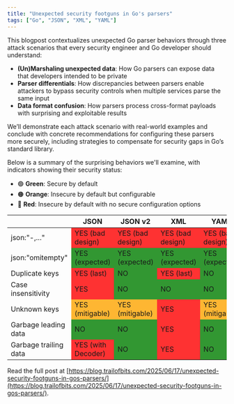```yaml
---
title: "Unexpected security footguns in Go's parsers"
tags: ["Go", "JSON", "XML", "YAML"]
---
```


This blogpost contextualizes unexpected Go parser behaviors through three attack scenarios that every security engineer and Go developer should understand:

 - **(Un)Marshaling unexpected data**: How Go parsers can expose data that developers intended to be private
 - **Parser differentials**: How discrepancies between parsers enable attackers to bypass security controls when multiple services parse the same input
 - **Data format confusion**: How parsers process cross-format payloads with surprising and exploitable results

We’ll demonstrate each attack scenario with real-world examples and conclude with concrete recommendations for configuring these parsers more securely, including strategies to compensate for security gaps in Go’s standard library.

Below is a summary of the surprising behaviors we'll examine, with indicators showing their security status:

- 🟢 **Green**: Secure by default
- 🟠 **Orange**: Insecure by default but configurable
- 🔴 **Red**: Insecure by default with no secure configuration options

<!-- This colors the table below. `tr` corresponds to the rows and `td` to the columns -->
<style>
    .summaryTable tr:nth-child(1) td:nth-child(2) { background: rgba(255, 0, 0, 0.8); }
    .summaryTable tr:nth-child(1) td:nth-child(3) { background: rgba(255, 0, 0, 0.8); }
    .summaryTable tr:nth-child(1) td:nth-child(4) { background: rgba(255, 0, 0, 0.8); }
    .summaryTable tr:nth-child(1) td:nth-child(5) { background: rgba(255, 0, 0, 0.8); }
    .summaryTable tr:nth-child(3) td:nth-child(2) { background: rgba(255, 0, 0, 0.8); }
    .summaryTable tr:nth-child(3) td:nth-child(4) { background: rgba(255, 0, 0, 0.8); }
    .summaryTable tr:nth-child(4) td:nth-child(2) { background: rgba(255, 0, 0, 0.8); }
    .summaryTable tr:nth-child(5) td:nth-child(4) { background: rgba(255, 0, 0, 0.8); }
    .summaryTable tr:nth-child(6) td:nth-child(4) { background: rgba(255, 0, 0, 0.8); }
    .summaryTable tr:nth-child(7) td:nth-child(2) { background: rgba(255, 0, 0, 0.8); }
    .summaryTable tr:nth-child(7) td:nth-child(4) { background: rgba(255, 0, 0, 0.8); }

    .summaryTable tr:nth-child(2) td:nth-child(2) { background: rgba(0, 127, 0, 0.8); }
    .summaryTable tr:nth-child(2) td:nth-child(3) { background: rgba(0, 127, 0, 0.8); }
    .summaryTable tr:nth-child(2) td:nth-child(4) { background: rgba(0, 127, 0, 0.8); }
    .summaryTable tr:nth-child(2) td:nth-child(5) { background: rgba(0, 127, 0, 0.8); }
    .summaryTable tr:nth-child(3) td:nth-child(3) { background: rgba(0, 127, 0, 0.8); }
    .summaryTable tr:nth-child(3) td:nth-child(5) { background: rgba(0, 127, 0, 0.8); }
    .summaryTable tr:nth-child(4) td:nth-child(3) { background: rgba(0, 127, 0, 0.8); }
    .summaryTable tr:nth-child(4) td:nth-child(4) { background: rgba(0, 127, 0, 0.8); }
    .summaryTable tr:nth-child(4) td:nth-child(5) { background: rgba(0, 127, 0, 0.8); }
    .summaryTable tr:nth-child(6) td:nth-child(2) { background: rgba(0, 127, 0, 0.8); }
    .summaryTable tr:nth-child(6) td:nth-child(3) { background: rgba(0, 127, 0, 0.8); }
    .summaryTable tr:nth-child(6) td:nth-child(5) { background: rgba(0, 127, 0, 0.8); }
    .summaryTable tr:nth-child(7) td:nth-child(3) { background: rgba(0, 127, 0, 0.8); }
    .summaryTable tr:nth-child(7) td:nth-child(5) { background: rgba(0, 127, 0, 0.8); }

    .summaryTable tr:nth-child(5) td:nth-child(2) { background: rgba(255, 165, 0, 0.8); }
    .summaryTable tr:nth-child(5) td:nth-child(3) { background: rgba(255, 165, 0, 0.8); }
    .summaryTable tr:nth-child(5) td:nth-child(5) { background: rgba(255, 165, 0, 0.8); }
</style>

<div class="summaryTable">

|                       | JSON               | JSON v2          | XML              | YAML             |
| --------------------- | ------------------ | ---------------- | ---------------- | ---------------- |
| json:"-,..."          | YES (bad design)   | YES (bad design) | YES (bad design) | YES (bad design) |
| json:"omitempty"      | YES (expected)     | YES (expected)   | YES (expected)   | YES (expected)   |
| Duplicate keys        | YES (last)         | NO               | YES (last)       | NO               |
| Case insensitivity    | YES                | NO               | NO               | NO               |
| Unknown keys          | YES (mitigable)    | YES (mitigable)  | YES              | YES (mitigable)  |
| Garbage leading data  | NO                 | NO               | YES              | NO               |
| Garbage trailing data | YES (with Decoder) | NO               | YES              | NO               |

</div>

Read the full post at [https://blog.trailofbits.com/2025/06/17/unexpected-security-footguns-in-gos-parsers/](https://blog.trailofbits.com/2025/06/17/unexpected-security-footguns-in-gos-parsers/).